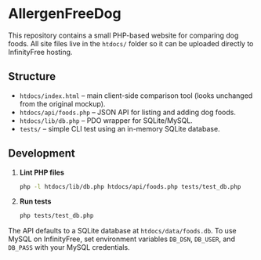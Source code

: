 # AllergenFreeDog

This repository contains a small PHP-based website for comparing dog foods.  All site files live in the `htdocs/` folder so it can be uploaded directly to InfinityFree hosting.

## Structure
- `htdocs/index.html` – main client-side comparison tool (looks unchanged from the original mockup).
- `htdocs/api/foods.php` – JSON API for listing and adding dog foods.
- `htdocs/lib/db.php` – PDO wrapper for SQLite/MySQL.
- `tests/` – simple CLI test using an in-memory SQLite database.

## Development
1. **Lint PHP files**
   ```bash
   php -l htdocs/lib/db.php htdocs/api/foods.php tests/test_db.php
   ```
2. **Run tests**
   ```bash
   php tests/test_db.php
   ```

The API defaults to a SQLite database at `htdocs/data/foods.db`. To use MySQL on InfinityFree, set environment variables `DB_DSN`, `DB_USER`, and `DB_PASS` with your MySQL credentials.
